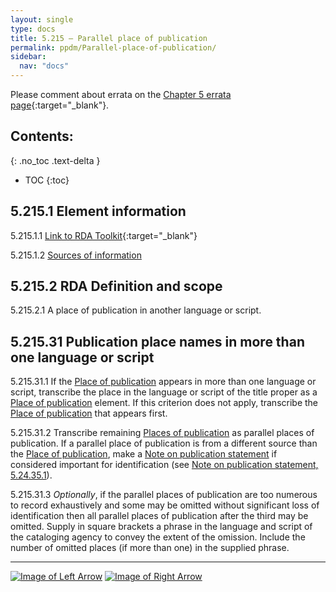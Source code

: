 ```yaml
---
layout: single
type: docs
title: 5.215 — Parallel place of publication
permalink: ppdm/Parallel-place-of-publication/
sidebar:
  nav: "docs"
---
```


Please comment about errata on the [Chapter 5 errata page](https://docs.google.com/document/d/14roAt0euvJ-x_AboSVoOcMhDLkXYSk35-btRO8xgKZI/edit#heading=h.qojx0lqnierg){:target="_blank"}.

## Contents:
{: .no_toc .text-delta }

- TOC
{:toc}

## 5.215.1 Element information

<a name="5.215.1.1">5.215.1.1</a> [Link to RDA Toolkit](https://beta.rdatoolkit.org/Content/Index?externalId=en-US_ala-5e38f1d4-17a1-3ff9-a1c8-eacbfd04e68e){:target="_blank"}

<a name="5.215.1.2">5.215.1.2</a> [Sources of information](/DCRMR/ppdm/#5011-sources-of-information)

## 5.215.2 RDA Definition and scope

<a name="5.215.2.1">5.215.2.1</a> A place of publication in another language or script.

## 5.215.31 Publication place names in more than one language or script

<a name="5.215.31.1">5.215.31.1</a> If the [Place of publication](/DCRMR/ppdm/Place-of-publication/) appears in more than one language or script, transcribe the place in the language or script of the title proper as a [Place of publication](/DCRMR/ppdm/Place-of-publication/) element.  If this criterion does not apply, transcribe the [Place of publication](/DCRMR/ppdm/Place-of-publication/) that appears first.

<a name="5.215.31.2">5.215.31.2</a> Transcribe remaining [Places of publication](/DCRMR/ppdm/Place-of-publication/) as parallel places of publication.  If a parallel place of publication is from a different source than the [Place of publication](/DCRMR/ppdm/Place-of-publication/), make a [Note on publication statement](/DCRMR/ppdm/Note-on-publication-statement/) if considered important for identification (see [Note on publication statement, 5.24.35.1](/DCRMR/ppdm/Note-on-publication-statement/#5.24.35.1)).

<a name="5.215.31.3">5.215.31.3</a> *Optionally*, if the parallel places of publication are too numerous to record exhaustively and some may be omitted without significant loss of identification then all parallel places of publication after the third may be omitted. Supply in square brackets a phrase in the language and script of the cataloging agency to convey the extent of the omission. Include the number of omitted places (if more than one) in the supplied phrase.

---

[![Image of Left Arrow](https://rbms-bsc.github.io/DCRMR/assets/pictures/navigation/Arrow_Left.png "5.21 — Place of publication")](/DCRMR/ppdm/Place-of-publication/) [![Image of Right Arrow](https://rbms-bsc.github.io/DCRMR/assets/pictures/navigation/Arrow_Right.png "5.22 — Name of publisher")](/DCRMR/ppdm/Name-of-publisher/)
